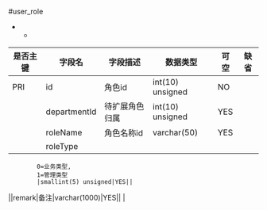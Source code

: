 #user_role
* -
 
|是否主键	|字段名	|字段描述	|数据类型	|可空	|缺省	|
| --------|-----|-----|-----|-----|-----|
|PRI|id|角色id|int(10) unsigned|NO||
||departmentId|待扩展角色归属|int(10) unsigned|YES||
||roleName|角色名称id|varchar(50)|YES||
||roleType|
            0=业务类型,
            1=管理类型
            |smallint(5) unsigned|YES||
||remark|备注|varchar(1000)|YES||
|
